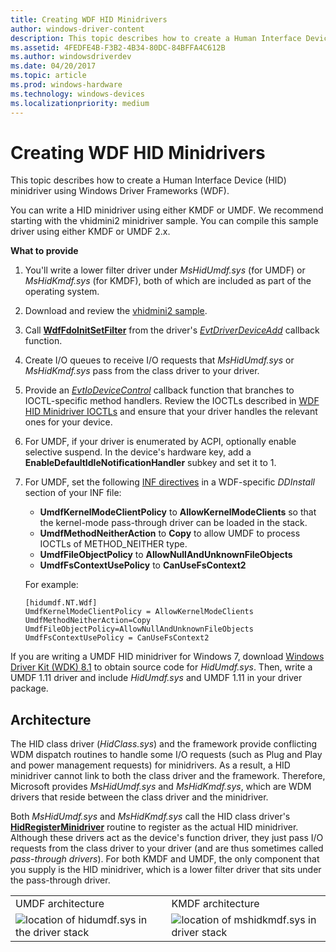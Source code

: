 ```yaml
---
title: Creating WDF HID Minidrivers
author: windows-driver-content
description: This topic describes how to create a Human Interface Device (HID) minidriver using Windows Driver Frameworks (WDF).
ms.assetid: 4FEDFE4B-F3B2-4B34-80DC-84BFFA4C612B
ms.author: windowsdriverdev
ms.date: 04/20/2017
ms.topic: article
ms.prod: windows-hardware
ms.technology: windows-devices
ms.localizationpriority: medium
---
```


# Creating WDF HID Minidrivers


This topic describes how to create a Human Interface Device (HID) minidriver using Windows Driver Frameworks (WDF).

You can write a HID minidriver using either KMDF or UMDF. We recommend starting with the vhidmini2 minidriver sample. You can compile this sample driver using either KMDF or UMDF 2.x.

**What to provide**

1.  You'll write a lower filter driver under *MsHidUmdf.sys* (for UMDF) or *MsHidKmdf.sys* (for KMDF), both of which are included as part of the operating system.
2.  Download and review the [vhidmini2 sample](https://github.com/Microsoft/Windows-driver-samples/tree/master/hid/vhidmini2).

3.  Call [**WdfFdoInitSetFilter**](https://msdn.microsoft.com/library/windows/hardware/ff547273) from the driver's [*EvtDriverDeviceAdd*](https://msdn.microsoft.com/library/windows/hardware/ff541693) callback function.

4.  Create I/O queues to receive I/O requests that *MsHidUmdf.sys* or *MsHidKmdf.sys* pass from the class driver to your driver.

5.  Provide an [*EvtIoDeviceControl*](https://msdn.microsoft.com/library/windows/hardware/ff541758) callback function that branches to IOCTL-specific method handlers. Review the IOCTLs described in [WDF HID Minidriver IOCTLs](https://msdn.microsoft.com/library/windows/hardware/hh463977) and ensure that your driver handles the relevant ones for your device.
6.  For UMDF, if your driver is enumerated by ACPI, optionally enable selective suspend. In the device's hardware key, add a **EnableDefaultIdleNotificationHandler** subkey and set it to 1.
7.  For UMDF, set the following [INF directives](specifying-wdf-directives-in-inf-files.md) in a WDF-specific *DDInstall* section of your INF file:

    -   **UmdfKernelModeClientPolicy** to **AllowKernelModeClients** so that the kernel-mode pass-through driver can be loaded in the stack.
    -   **UmdfMethodNeitherAction** to **Copy** to allow UMDF to process IOCTLs of METHOD\_NEITHER type.
    -   **UmdfFileObjectPolicy** to **AllowNullAndUnknownFileObjects**
    -   **UmdfFsContextUsePolicy** to **CanUseFsContext2**

    For example:

    ```
    [hidumdf.NT.Wdf]
    UmdfKernelModeClientPolicy = AllowKernelModeClients
    UmdfMethodNeitherAction=Copy
    UmdfFileObjectPolicy=AllowNullAndUnknownFileObjects
    UmdfFsContextUsePolicy = CanUseFsContext2
    ```

If you are writing a UMDF HID minidriver for Windows 7, download [Windows Driver Kit (WDK) 8.1](https://go.microsoft.com/fwlink/p/?LinkId=733614) to obtain source code for *HidUmdf.sys*. Then, write a UMDF 1.11 driver and include *HidUmdf.sys* and UMDF 1.11 in your driver package.

## Architecture


The HID class driver (*HidClass.sys*) and the framework provide conflicting WDM dispatch routines to handle some I/O requests (such as Plug and Play and power management requests) for minidrivers. As a result, a HID minidriver cannot link to both the class driver and the framework. Therefore, Microsoft provides *MsHidUmdf.sys* and *MsHidKmdf.sys*, which are WDM drivers that reside between the class driver and the minidriver.

Both *MsHidUmdf.sys* and *MsHidKmdf.sys* call the HID class driver's [**HidRegisterMinidriver**](https://msdn.microsoft.com/library/windows/hardware/ff539835) routine to register as the actual HID minidriver. Although these drivers act as the device's function driver, they just pass I/O requests from the class driver to your driver (and are thus sometimes called *pass-through drivers*). For both KMDF and UMDF, the only component that you supply is the HID minidriver, which is a lower filter driver that sits under the pass-through driver.

|                                                                                     |                                                                                        |
|-------------------------------------------------------------------------------------|----------------------------------------------------------------------------------------|
| UMDF architecture                                                                   | KMDF architecture                                                                      |
| ![location of hidumdf.sys in the driver stack](images/UMDF-basedHIDMinidrivers.png) | ![location of mshidkmdf.sys in driver stack](images/Framework-basedHIDMinidrivers.png) |

 

 

 





